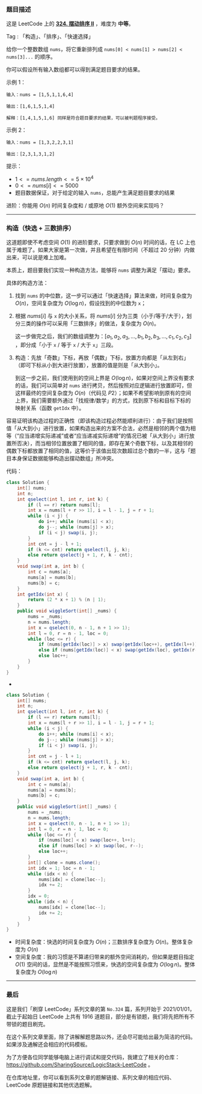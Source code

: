 ### 题目描述

这是 LeetCode 上的 **[324. 摆动排序 II](https://leetcode.cn/problems/wiggle-sort-ii/solution/by-ac_oier-22bq/)** ，难度为 **中等**。

Tag : 「构造」、「排序」、「快速选择」



给你一个整数数组 `nums`，将它重新排列成 `nums[0] < nums[1] > nums[2] < nums[3]...` 的顺序。

你可以假设所有输入数组都可以得到满足题目要求的结果。

示例 1：
```
输入：nums = [1,5,1,1,6,4]

输出：[1,6,1,5,1,4]

解释：[1,4,1,5,1,6] 同样是符合题目要求的结果，可以被判题程序接受。
```
示例 2：
```
输入：nums = [1,3,2,2,3,1]

输出：[2,3,1,3,1,2]
```

提示：
* $1 <= nums.length <= 5 \times 10^4$
* $0 <= nums[i] <= 5000$
* 题目数据保证，对于给定的输入 `nums`，总能产生满足题目要求的结果


进阶：你能用 $O(n)$ 时间复杂度和 / 或原地 $O(1)$ 额外空间来实现吗？

---

### 构造（快选 + 三数排序）

这道题即使不考虑空间 $O(1)$ 的进阶要求，只要求做到 $O(n)$ 时间的话，在 LC 上也属于难题了。如果大家是第一次做，并且希望在有限时间（不超过 $20$ 分钟）内做出来，可以说是难上加难。

本质上，题目要我们实现一种构造方法，能够将 `nums` 调整为满足「摆动」要求。

具体的构造方法：

1. 找到 `nums` 的中位数，这一步可以通过「快速选择」算法来做，时间复杂度为 $O(n)$，空间复杂度为 $O(\log{n})$，假设找到的中位数为 `x`；

2. 根据 $nums[i]$ 与 `x` 的大小关系，将 $nums[i]$ 分为三类（小于/等于/大于），划分三类的操作可以采用「三数排序」的做法，复杂度为 $O(n)$。

   这一步做完之后，我们的数组调整为：$[a_1, a_2, a_3, ... , b_1, b_2, b_3, ... , c_1, c_2, c_3]$ ，即分成「小于 `x` / 等于 `x` / 大于 `x`」三段。

3. 构造：先放「奇数」下标，再放「偶数」下标，放置方向都是「从左到右」（即可下标从小到大进行放置），放置的值是则是「从大到小」。

   到这一步之前，我们使用到的空间上界是 $O(\log{n})$，如果对空间上界没有要求的话，我们可以简单对 `nums` 进行拷贝，然后按照对应逻辑进行放置即可，但这样最终的空间复杂度为 $O(n)$（代码见 $P2$）；如果不希望影响到原有的空间上界，我们需要额外通过「找规律/数学」的方式，找到原下标和目标下标的映射关系（函数 `getIdx` 中）。

容易证明该构造过程的正确性（即该构造过程必然能顺利进行）：由于我们是按照值「从大到小」进行放置，如果构造出来的方案不合法，必然是相邻的两个值为相等（“应当递增实际递减”或者“应当递减实际递增”的情况已被「从大到小」进行放置所否决），而当相邻位置放置了相同的值，即存在某个奇数下标，以及其相邻的偶数下标都放置了相同的值，这等价于该值出现次数超过总个数的一半，这与「题目本身保证数据能够构造出摆动数组」所冲突。

代码：
```Java
class Solution {
    int[] nums;
    int n;
    int qselect(int l, int r, int k) {
        if (l == r) return nums[l];
        int x = nums[l + r >> 1], i = l - 1, j = r + 1;
        while (i < j) {
            do i++; while (nums[i] < x);
            do j--; while (nums[j] > x);
            if (i < j) swap(i, j);
        }
        int cnt = j - l + 1;
        if (k <= cnt) return qselect(l, j, k);
        else return qselect(j + 1, r, k - cnt);
    }
    void swap(int a, int b) {
        int c = nums[a];
        nums[a] = nums[b];
        nums[b] = c;
    }
    int getIdx(int x) {
        return (2 * x + 1) % (n | 1);
    }
    public void wiggleSort(int[] _nums) {
        nums = _nums;
        n = nums.length;
        int x = qselect(0, n - 1, n + 1 >> 1);
        int l = 0, r = n - 1, loc = 0;
        while (loc <= r) {
            if (nums[getIdx(loc)] > x) swap(getIdx(loc++), getIdx(l++));
            else if (nums[getIdx(loc)] < x) swap(getIdx(loc), getIdx(r--));
            else loc++;
        }
    }
}
```

-

```Java
class Solution {
    int[] nums;
    int n;
    int qselect(int l, int r, int k) {
        if (l == r) return nums[l];
        int x = nums[l + r >> 1], i = l - 1, j = r + 1;
        while (i < j) {
            do i++; while (nums[i] < x);
            do j--; while (nums[j] > x);
            if (i < j) swap(i, j);
        }
        int cnt = j - l + 1;
        if (k <= cnt) return qselect(l, j, k);
        else return qselect(j + 1, r, k - cnt);
    }
    void swap(int a, int b) {
        int c = nums[a];
        nums[a] = nums[b];
        nums[b] = c;
    }
    public void wiggleSort(int[] _nums) {
        nums = _nums;
        n = nums.length;
        int x = qselect(0, n - 1, n + 1 >> 1);
        int l = 0, r = n - 1, loc = 0;
        while (loc <= r) {
            if (nums[loc] < x) swap(loc++, l++);
            else if (nums[loc] > x) swap(loc, r--);
            else loc++;
        }
        int[] clone = nums.clone();
        int idx = 1; loc = n - 1;
        while (idx < n) {
            nums[idx] = clone[loc--];
            idx += 2;
        }
        idx = 0;
        while (idx < n) {
            nums[idx] = clone[loc--];
            idx += 2;
        }
    }
}
```
* 时间复杂度：快选的时间复杂度为 $O(n)$；三数排序复杂度为 $O(n)$。整体复杂度为 $O(n)$
* 空间复杂度：我的习惯是不算递归带来的额外空间消耗的，但如果是题目指定 $O(1)$ 空间的话，显然是不能按照习惯来，快选的空间复杂度为 $O(\log{n})$。整体复杂度为 $O(\log{n})$

---

### 最后

这是我们「刷穿 LeetCode」系列文章的第 `No.324` 篇，系列开始于 2021/01/01，截止于起始日 LeetCode 上共有 1916 道题目，部分是有锁题，我们将先把所有不带锁的题目刷完。

在这个系列文章里面，除了讲解解题思路以外，还会尽可能给出最为简洁的代码。如果涉及通解还会相应的代码模板。

为了方便各位同学能够电脑上进行调试和提交代码，我建立了相关的仓库：https://github.com/SharingSource/LogicStack-LeetCode 。

在仓库地址里，你可以看到系列文章的题解链接、系列文章的相应代码、LeetCode 原题链接和其他优选题解。

